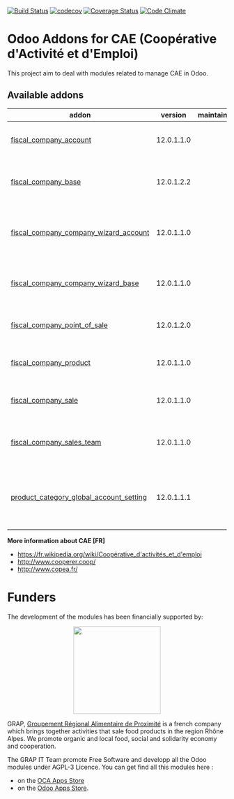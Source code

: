 [![Build Status](https://travis-ci.org/odoo-cae/odoo-addons-cae.svg?branch=12.0)](https://travis-ci.org/odoo-cae/odoo-addons-cae)
[![codecov](https://codecov.io/gh/odoo-cae/odoo-addons-cae/branch/12.0/graph/badge.svg)](https://codecov.io/gh/odoo-cae/odoo-addons-cae)
[![Coverage Status](https://coveralls.io/repos/odoo-cae/odoo-addons-cae/badge.png?branch=12.0)](https://coveralls.io/r/odoo-cae/odoo-addons-cae?branch=12.0)
[![Code Climate](https://codeclimate.com/github/odoo-cae/odoo-addons-cae/badges/gpa.svg)](https://codeclimate.com/github/odoo-cae/odoo-addons-cae)


Odoo Addons for CAE (Coopérative d'Activité et d'Emploi)
========================================================

This project aim to deal with modules related to manage CAE in Odoo.

[//]: # (addons)

Available addons
----------------
addon | version | maintainers | summary
--- | --- | --- | ---
[fiscal_company_account](fiscal_company_account/) | 12.0.1.1.0 |  | Glue Module between CAE and Account modules
[fiscal_company_base](fiscal_company_base/) | 12.0.1.2.2 |  | Manage CAE (Cooperatives of Activities and Employment)
[fiscal_company_company_wizard_account](fiscal_company_company_wizard_account/) | 12.0.1.1.0 |  | Glue Module between CAE and Company Wizard - Account modules
[fiscal_company_company_wizard_base](fiscal_company_company_wizard_base/) | 12.0.1.1.0 |  | Glue Module between CAE and Company Wizard - Base modules
[fiscal_company_point_of_sale](fiscal_company_point_of_sale/) | 12.0.1.2.0 |  | Glue Module between CAE and Point of Sale modules
[fiscal_company_product](fiscal_company_product/) | 12.0.1.1.0 |  | Glue Module between CAE and Product modules
[fiscal_company_sale](fiscal_company_sale/) | 12.0.1.1.0 |  | Glue Module between CAE and Sale modules
[fiscal_company_sales_team](fiscal_company_sales_team/) | 12.0.1.1.0 |  | Glue Module between CAE and Sales Team modules
[product_category_global_account_setting](product_category_global_account_setting/) | 12.0.1.1.1 |  | Propagate Accouting settings of product categories for all the companies

[//]: # (end addons)

**More information about CAE [FR]**

* https://fr.wikipedia.org/wiki/Coopérative_d'activités_et_d'emploi
* http://www.cooperer.coop/
* http://www.copea.fr/


# Funders

The development of the modules has been financially supported by:

<p align="center">
   <img src="http://www.grap.coop/wp-content/uploads/2016/11/GRAP.png" width="200"/>
</p>

GRAP, [Groupement Régional Alimentaire de Proximité](http://www.grap.coop) is a
french company which brings together activities that sale food products in the
region Rhône Alpes. We promote organic and local food, social and solidarity
economy and cooperation.

The GRAP IT Team promote Free Software and developp all the Odoo modules under
AGPL-3 Licence. You can get find all this modules here :
* on the [OCA Apps Store](https://odoo-community.org/shop?&search=GRAP)
* on the [Odoo Apps Store](https://www.odoo.com/apps/modules/browse?author=GRAP).
